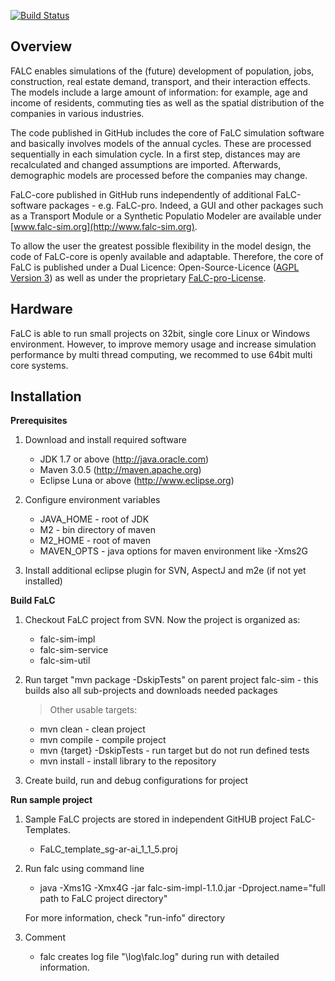 [![Build Status](http://www.falc-sim.org/images/falc_entire_logo_v03.png)](http://www.falc-sim.org)

## Overview

FALC enables simulations of the (future) development of population, jobs, construction, real estate demand, transport, and their interaction effects. The models include a large amount of information: for example, age and income of residents, commuting ties as well as the spatial distribution of the companies in various industries. 

The code published in GitHub includes the core of FaLC simulation software and basically involves models of the annual cycles. These are processed sequentially in each simulation cycle. In a first step, distances may are recalculated and changed assumptions are imported. Afterwards, demographic models are processed before the companies may change. 

FaLC-core published in GitHub runs independently of additional FaLC-software packages - e.g. FaLC-pro. Indeed, a GUI and other packages such as a Transport Module or a Synthetic Populatio Modeler are available under [www.falc-sim.org](http://www.falc-sim.org).

To allow the user the greatest possible flexibility in the model design, the code of FaLC-core is openly available and adaptable. Therefore, the core of FaLC is published under a Dual Licence: Open-Source-Licence ([AGPL Version 3](http://www.gnu.org/licenses/licenses.en.html)) as well as under the proprietary [FaLC-pro-License](http://www.falc-sim.org/documents/FaLC-pro_Licence-Agreement_en.pdf). 

## Hardware

FaLC is able to run small projects on 32bit, single core Linux or Windows environment. However, to improve memory usage and increase simulation performance by multi thread computing, we recommed to use 64bit multi core systems.

## Installation

**Prerequisites**

1. Download and install required software
	- JDK 1.7 or above (http://java.oracle.com)
	- Maven 3.0.5 (http://maven.apache.org)
	- Eclipse Luna or above (http://www.eclipse.org)

2. Configure environment variables 
	- JAVA_HOME - root of JDK
	- M2 - bin directory of maven
	- M2_HOME - root of maven
	- MAVEN_OPTS - java options for maven environment like -Xms2G
	
3. Install additional eclipse plugin for SVN, AspectJ and m2e (if not yet installed)


**Build FaLC**

1. Checkout FaLC project from SVN. Now the project is organized as:
	- falc-sim-impl
	- falc-sim-service
	- falc-sim-util
	
2. Run target "mvn package -DskipTests" on parent project falc-sim - this builds also all sub-projects and downloads needed packages
	>Other usable targets:
	* mvn clean					- clean project
	* mvn compile					- compile project
	* mvn {target} -DskipTests			- run target but do not run defined tests
	* mvn install					- install library to the repository	

3. Create build, run and debug configurations for project


**Run sample project**

1. Sample FaLC projects are stored in independent GitHUB project FaLC-Templates. 
    - FaLC_template_sg-ar-ai_1_1_5.proj

2. Run falc using command line 
	- java -Xms1G -Xmx4G -jar falc-sim-impl-1.1.0.jar -Dproject.name="full path to FaLC project directory"
	
	For more information, check "run-info" directory

3. Comment
	- falc creates log file "\log\falc.log" during run with detailed information.